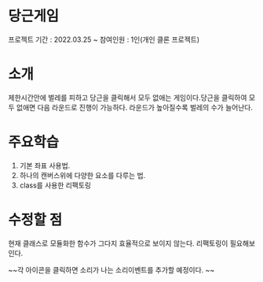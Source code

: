 # 당근게임
프로젝트 기간 : 2022.03.25 ~ 
참여인원 : 1인(개인 클론 프로젝트)

# 소개
제한시간안에 벌레를 피하고 당근을 클릭해서 모두 없애는 게임이다.당근을 클릭하여 모두 없애면 다음 라운드로 진행이 가능하다.
라운드가 높아질수록 벌레의 수가 늘어난다.

# 주요학습
1. 기본 좌표 사용법.
2. 하나의 캔버스위에 다양한 요소를 다루는 법.
3. class를 사용한 리팩토링

# 수정할 점
현재 클래스로 모듈화한 함수가 그다지 효율적으로 보이지 않는다. 리팩토링이 필요해보인다. 

~~각 아이콘을 클릭하면 소리가 나는 소리이벤트를 추가할 예정이다. ~~
